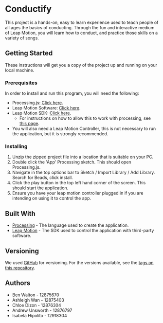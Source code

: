 # Conductify

This project is a hands-on, easy to learn experience used to teach people of all ages the basics of conducting. Through the fun and interactive medium of Leap Motion, you will learn how to conduct, and practice those skills on a variety of songs.

## Getting Started

These instructions will get you a copy of the project up and running on your local machine.

### Prerequisites

In order to install and run this program, you will need the following:

* Processing.js: [Click here](http://processingjs.org/download/).
* Leap Motion Software: [Click here](https://www.leapmotion.com/setup/desktop/).
* Leap Motion SDK: [Click here](https://developer.leapmotion.com/get-started).
    * For instructions on how to allow this to work with processing, see [this page](https://developer-archive.leapmotion.com/documentation/java/devguide/Leap_Processing.html).
* You will also need a Leap Motion Controller, this is not necessary to run the application, but it is strongly recommended.

### Installing

1. Unzip the zipped project file into a location that is suitable on your PC.
2. Double click the 'App' Processing sketch. This should open Processing.js.
3. Navigate in the top options bar to Sketch / Import Library / Add Library. Search for Beads, click install.
4. Click the play button in the top left hand corner of the screen. This should start the application.
5. Ensure you have your leap motion controller plugged in if you are intending on using it to control the app.

## Built With

* [Processing](http://processingjs.org/) - The language used to create the application.
* [Leap Motion](https://www.leapmotion.com/) - The SDK used to control the application with third-party software.

## Versioning

We used [GitHub](https://github.com/) for versioning. For the versions available, see the [tags on this repository](https://github.com/chloedizon/interactivemedia).

## Authors

* Ben Walton - 12875670
* Ashleigh Wan - 12875403
* Chloe Dizon - 12876304
* Andrew Unsworth - 12876797
* Isabela Hipolito - 12918304
